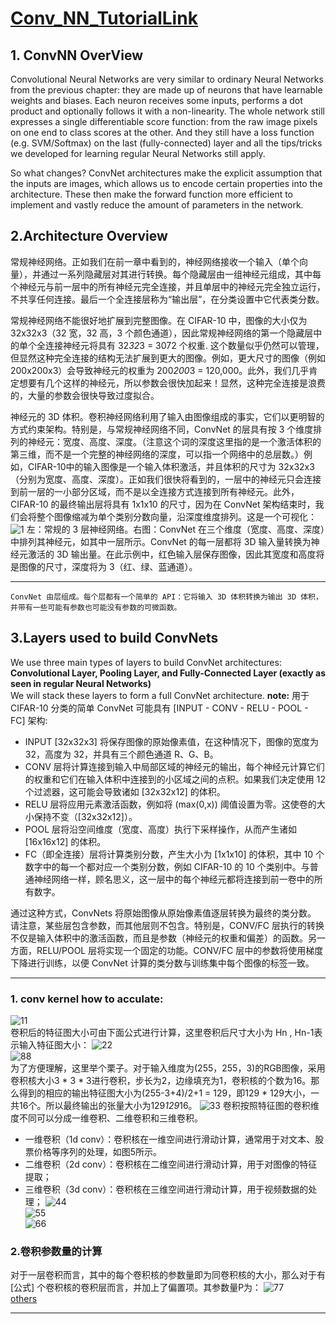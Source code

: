 # [Conv_NN_TutorialLink](https://cs231n.github.io/convolutional-networks/#conv)
## 1. ConvNN OverView  

Convolutional Neural Networks are very similar to ordinary Neural Networks from the previous chapter: they are made up of neurons that have learnable weights and biases. Each neuron receives some inputs, performs a dot product and optionally follows it with a non-linearity. The whole network still expresses a single differentiable score function: from the raw image pixels on one end to class scores at the other. And they still have a loss function (e.g. SVM/Softmax) on the last (fully-connected) layer and all the tips/tricks we developed for learning regular Neural Networks still apply.

So what changes? ConvNet architectures make the explicit assumption that the inputs are images, which allows us to encode certain properties into the architecture. These then make the forward function more efficient to implement and vastly reduce the amount of parameters in the network.
## 2.Architecture Overview
常规神经网络。正如我们在前一章中看到的，神经网络接收一个输入（单个向量），并通过一系列隐藏层对其进行转换。每个隐藏层由一组神经元组成，其中每个神经元与前一层中的所有神经元完全连接，并且单层中的神经元完全独立运行，不共享任何连接。最后一个全连接层称为“输出层”，在分类设置中它代表类分数。

常规神经网络不能很好地扩展到完整图像。在 CIFAR-10 中，图像的大小仅为 32x32x3（32 宽，32 高，3 个颜色通道），因此常规神经网络的第一个隐藏层中的单个全连接神经元将具有 32*32*3 = 3072 个权重. 这个数量似乎仍然可以管理，但显然这种完全连接的结构无法扩展到更大的图像。例如，更大尺寸的图像（例如 200x200x3）会导致神经元的权重为 200*200*3 = 120,000。此外，我们几乎肯定想要有几个这样的神经元，所以参数会很快加起来！显然，这种完全连接是浪费的，大量的参数会很快导致过度拟合。

神经元的 3D 体积。卷积神经网络利用了输入由图像组成的事实，它们以更明智的方式约束架构。特别是，与常规神经网络不同，ConvNet 的层具有按 3 个维度排列的神经元：宽度、高度、深度。（注意这个词的深度这里指的是一个激活体积的第三维，而不是一个完整的神经网络的深度，可以指一个网络中的总层数。）例如，CIFAR-10中的输入图像是一个输入体积激活，并且体积的尺寸为 32x32x3（分别为宽度、高度、深度）。正如我们很快将看到的，一层中的神经元只会连接到前一层的一小部分区域，而不是以全连接方式连接到所有神经元。此外，CIFAR-10 的最终输出层将具有 1x1x10 的尺寸，因为在 ConvNet 架构结束时，我们会将整个图像缩减为单个类别分数向量，沿深度维度排列。这是一个可视化：
![1](https://cs231n.github.io/assets/cnn/cnn.jpeg)
左：常规的 3 层神经网络。右图：ConvNet 在三个维度（宽度、高度、深度）中排列其神经元，如其中一层所示。ConvNet 的每一层都将 3D 输入量转换为神经元激活的 3D 输出量。在此示例中，红色输入层保存图像，因此其宽度和高度将是图像的尺寸，深度将为 3（红、绿、蓝通道）。
***
```
ConvNet 由层组成。每个层都有一个简单的 API：它将输入 3D 体积转换为输出 3D 体积，  
并带有一些可能有参数也可能没有参数的可微函数。
```
## 3.Layers used to build ConvNets
 We use three main types of layers to build ConvNet architectures:   
 **Convolutional Layer, Pooling Layer, and Fully-Connected Layer (exactly as seen in regular Neural Networks)**  
 We will stack these layers to form a full ConvNet architecture.
 **note:** 用于 CIFAR-10 分类的简单 ConvNet 可能具有 [INPUT - CONV - RELU - POOL - FC] 架构:
* INPUT [32x32x3] 将保存图像的原始像素值，在这种情况下，图像的宽度为 32，高度为 32，并具有三个颜色通道 R、G、B。
* CONV 层将计算连接到输入中局部区域的神经元的输出，每个神经元计算它们的权重和它们在输入体积中连接到的小区域之间的点积。如果我们决定使用 12 个过滤器，这可能会导致诸如 [32x32x12] 的体积。
* RELU 层将应用元素激活函数，例如将 \(max(0,x)\) 阈值设置为零。这使卷的大小保持不变（[32x32x12]）。
* POOL 层将沿空间维度（宽度、高度）执行下采样操作，从而产生诸如 [16x16x12] 的体积。  
* FC（即全连接）层将计算类别分数，产生大小为 [1x1x10] 的体积，其中 10 个数字中的每一个都对应一个类别分数，例如 CIFAR-10 的 10 个类别中。与普通神经网络一样，顾名思义，这一层中的每个神经元都将连接到前一卷中的所有数字。

通过这种方式，ConvNets 将原始图像从原始像素值逐层转换为最终的类分数。  
请注意，某些层包含参数，而其他层则不包含。特别是，CONV/FC 层执行的转换不仅是输入体积中的激活函数，而且是参数（神经元的权重和偏差）的函数。另一方面，RELU/POOL 层将实现一个固定的功能。CONV/FC 层中的参数将使用梯度下降进行训练，以便 ConvNet 计算的类分数与训练集中每个图像的标签一致。
 ***
### 1. conv kernel how to acculate:
![11](https://pic1.zhimg.com/v2-6428cf505ac1e9e1cf462e1ec8fe9a68_b.webp)  
卷积后的特征图大小可由下面公式进行计算，这里卷积后尺寸大小为 Hn , Hn-1表示输入特征图大小：
![22](https://www.zhihu.com/equation?tex=H_n%3D%5Cfrac%7BH_%7Bn-1%7D-k%2B2p%7D%7Bs%7D%2B1)  
![88](https://cs231n.github.io/assets/cnn/stride.jpeg)  
为了方便理解，这里举个栗子。对于输入维度为(255，255，3)的RGB图像，采用卷积核大小3 * 3 * 3进行卷积，步长为2，边缘填充为1，卷积核的个数为16。那么得到的相应的输出特征图大小为(255-3+4)/2+1 = 129，即129 * 129大小，一共16个。所以最终输出的张量大小为129*129*16。
![33](https://pic4.zhimg.com/80/v2-dcc083f2efd13537016a9f659f5b0c4b_720w.jpg)
卷积按照特征图的卷积维度不同可以分成一维卷积、二维卷积和三维卷积。

* 一维卷积（1d conv）：卷积核在一维空间进行滑动计算，通常用于对文本、股票价格等序列的处理，如图5所示。
* 二维卷积（2d conv）：卷积核在二维空间进行滑动计算，用于对图像的特征提取；
* 三维卷积（3d conv）：卷积核在三维空间进行滑动计算，用于视频数据的处理；
![44](https://pic3.zhimg.com/80/v2-dd8ef8d8ce84e3f6715b21421e17d736_720w.jpg)  
![55](https://pic1.zhimg.com/80/v2-210f200f49d9cf8f6801c011ea74dc50_720w.jpg)  
![66](https://pic2.zhimg.com/80/v2-b0ce446e6169021a4eca9939234babb5_720w.jpg)
### 2.卷积参数量的计算
对于一层卷积而言，其中的每个卷积核的参数量即为同卷积核的大小，那么对于有 [公式] 个卷积核的卷积层而言，并加上了偏置项。其参数量P为：
![77](https://www.zhihu.com/equation?tex=P%3D%28k%2Ak%2Ac_%7Bin%7D%2B1%29%2Ac_%7Bout%7D)  
[others](https://zhuanlan.zhihu.com/p/63174774)
***

 
